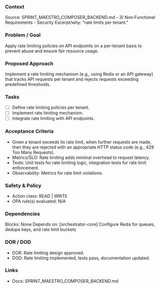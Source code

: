 ### Context

Source: SPRINT_MAESTRO_COMPOSER_BACKEND.md - 3) Non‑Functional Requirements - Security
Excerpt/why: "rate limits per tenant."

### Problem / Goal

Apply rate limiting policies on API endpoints on a per-tenant basis to prevent abuse and ensure fair resource usage.

### Proposed Approach

Implement a rate limiting mechanism (e.g., using Redis or an API gateway) that tracks API requests per tenant and rejects requests exceeding predefined thresholds.

### Tasks

- [ ] Define rate limiting policies per tenant.
- [ ] Implement rate limiting mechanism.
- [ ] Integrate rate limiting with API endpoints.

### Acceptance Criteria

- Given a tenant exceeds its rate limit, when further requests are made, then they are rejected with an appropriate HTTP status code (e.g., 429 Too Many Requests).
- Metrics/SLO: Rate limiting adds minimal overhead to request latency.
- Tests: Unit tests for rate limiting logic, integration tests for rate limit enforcement.
- Observability: Metrics for rate limit violations.

### Safety & Policy

- Action class: READ | WRITE
- OPA rule(s) evaluated: N/A

### Dependencies

Blocks: None
Depends on: [orchestrator-core] Configure Redis for queues, dedupe keys, and rate limit buckets

### DOR / DOD

- DOR: Rate limiting design approved.
- DOD: Rate limiting implemented, tests pass, documentation updated.

### Links

- Docs: SPRINT_MAESTRO_COMPOSER_BACKEND.md
